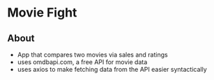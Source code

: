 # Movie Fight

## About

- App that compares two movies via sales and ratings
- uses omdbapi.com, a free API for movie data
- uses axios to make fetching data from the API easier syntactically
